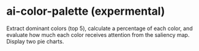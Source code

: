 # ai-color-palette (expermental)

 Extract dominant colors (top 5), calculate a percentage of each color, and evaluate how much each color receives attention from the saliency map. Display two pie charts.
